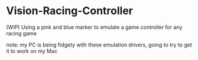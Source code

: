 # Vision-Racing-Controller
(WIP) Using a pink and blue marker to emulate a game controller for any racing game

note: my PC is being fidgety with these emulation drivers, going to try to get it to work on my Mac
